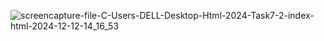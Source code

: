 ![screencapture-file-C-Users-DELL-Desktop-Html-2024-Task7-2-index-html-2024-12-12-14_16_53](https://github.com/user-attachments/assets/9bb019db-48bd-49af-8aef-f12610ff235c)
